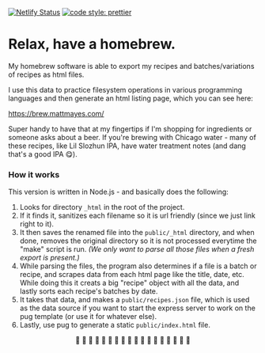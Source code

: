 [![Netlify Status](https://api.netlify.com/api/v1/badges/7be85a23-6482-488f-881e-373009a9a12e/deploy-status)](https://app.netlify.com/sites/priceless-feynman-0924dc/deploys) [![code style: prettier](https://img.shields.io/badge/code_style-prettier-ff69b4.svg?style=flat-square)](https://github.com/prettier/prettier)

# Relax, have a homebrew.

My homebrew software is able to export my recipes and batches/variations of recipes as html files.

I use this data to practice filesystem operations in various programming languages and then generate an html listing page, which you can see here:

https://brew.mattmayes.com/

Super handy to have that at my fingertips if I'm shopping for ingredients or someone asks about a beer. If you're brewing with Chicago water - many of these recipes, like Lil Slozhun IPA, have water treatment notes (and dang that's a good IPA 😋).

### How it works

This version is written in Node.js - and basically does the following:

1. Looks for directory `_html` in the root of the project.
2. If it finds it, sanitizes each filename so it is url friendly (since we just link right to it).
3. It then saves the renamed file into the `public/_html` directory, and when done, removes the original directory so it is not processed everytime the "make" script is run. _(We only want to parse all those files when a fresh export is present.)_
4. While parsing the files, the program also determines if a file is a batch or recipe, and scrapes data from each html page like the title, date, etc. While doing this it creats a big "recipe" object with all the data, and lastly sorts each recipe's batches by date.
5. It takes that data, and makes a `public/recipes.json` file, which is used as the data source if you want to start the express server to work on the pug template (or use it for whatever else).
6. Lastly, use pug to generate a static `public/index.html` file.

<p align="center">🍻 🍻 🍻 🍻 🍻 🍻 🍻 🍻 🍻 🍻 🍻 🍻 🍻 🍻 🍻 🍻 🍻 🍻</p>
